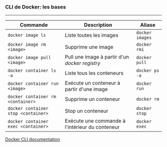 <Breadcrumbs />

### CLI de Docker: les bases

<Hr />

<table class="text-xs -mt-3">
  <thead>
    <tr>
      <th>Commande</th>
      <th>Description</th>
      <th>Aliase</th>
    </tr>
  </thead>
  <tbody>
    <tr>
      <td><code>docker image ls</code></td>
      <td>Liste toutes les images</td>
      <td><code>docker images</code></td>
    </tr>
    <tr>
      <td><code>docker image rm &lt;image&gt;</code></td>
      <td>Supprime une image</td>
      <td><code>docker rmi</code></td>
    </tr>
    <tr>
      <td><code>docker image pull &lt;image&gt;</code></td>
      <td>Pull une image à partir d'un <i>docker registry</i></td>
      <td><code>docker pull</code></td>
    </tr>
    <tr>
      <td><code>docker container ls -a</code></td>
      <td>Liste tous les conteneurs</td>
      <td><code>docker ps -a</code></td>
    </tr>
    <tr>
      <td><code>docker container run &lt;image&gt;</code></td>
      <td>Exécute un conteneur à partir d'une image</td>
      <td><code>docker run</code></td>
    </tr>
    <tr>
      <td><code>docker container rm &lt;container&gt;</code></td>
      <td>Supprime un conteneur</td>
      <td><code>docker rm</code></td>
    </tr>
    <tr>
      <td><code>docker container stop &lt;container&gt;</code></td>
      <td>Stop un conteneur</td>
      <td><code>docker stop</code></td>
    </tr>
    <tr>
      <td><code>docker container exec &lt;container&gt;</code></td>
      <td>Exécute une commande à l'intérieur du conteneur</td>
      <td><code>docker exec</code></td>
    </tr>
  </tbody>
</table>

<p class="text-right text-xs !-mt-2">

[Docker CLI documentation](https://docs.docker.com/reference/cli/docker/)
</p>